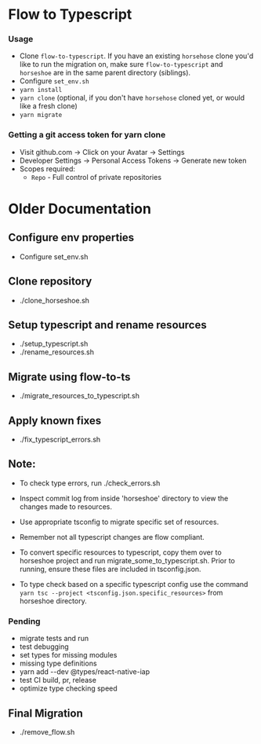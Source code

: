 # Flow to Typescript

### Usage
- Clone `flow-to-typescript`. If you have an existing `horsehose` clone you'd like to run the migration on, make sure `flow-to-typescript` and `horseshoe` are in the same parent directory (siblings).
- Configure `set_env.sh`
- `yarn install`
- `yarn clone` (optional, if you don't have `horsehose` cloned yet, or would like a fresh clone)
- `yarn migrate`

### Getting a git access token for yarn clone
- Visit github.com -> Click on your Avatar -> Settings
- Developer Settings -> Personal Access Tokens -> Generate new token
- Scopes required:
  - `Repo` - Full control of private repositories

# Older Documentation

## Configure env properties
* Configure set_env.sh 

## Clone repository
* ./clone_horseshoe.sh 

## Setup typescript and rename resources
* ./setup_typescript.sh
* ./rename_resources.sh

##  Migrate using flow-to-ts
* ./migrate_resources_to_typescript.sh

## Apply known fixes
* ./fix_typescript_errors.sh 

## Note: 
* To check type errors, run ./check_errors.sh
* Inspect commit log from inside 'horseshoe' directory to view the changes made to resources.
* Use appropriate tsconfig to migrate specific set of resources.
* Remember not all typescript changes are flow compliant. 

* To convert specific resources to typescript, copy them over to horseshoe project and run migrate_some_to_typescript.sh. Prior to running, ensure these files are included in tsconfig.json.

* To type check based on a specific typescript config use the command `yarn tsc --project <tsconfig.json.specific_resources>` from horseshoe directory.

### Pending
* migrate tests and run
* test debugging
* set types for missing modules
* missing type definitions
* yarn add --dev @types/react-native-iap
* test CI build, pr, release
* optimize type checking speed


## Final Migration
* ./remove_flow.sh
